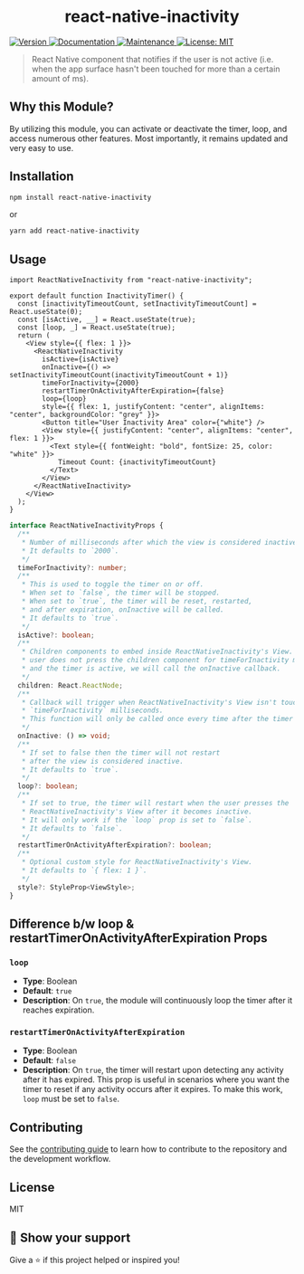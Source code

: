 <h1 align="center">react-native-inactivity</h1>
<p>
  <a href="https://www.npmjs.com/package/react-native-inactivity">
    <img alt="Version" src="https://img.shields.io/npm/v/react-native-inactivity.svg?style=flat-square" />
  </a>
  <a href="https://github.com/MuhammadRafeh/react-native-inactivity#readme">
    <img alt="Documentation" src="https://img.shields.io/badge/documentation-yes-brightgreen.svg" target="_blank" />
  </a>
  <a href="https://github.com/MuhammadRafeh/react-native-inactivity/graphs/commit-activity">
    <img alt="Maintenance" src="https://img.shields.io/badge/Maintained%3F-yes-green.svg" target="_blank" />
  </a>
  <a href="https://github.com/MuhammadRafeh/react-native-inactivity/blob/master/LICENSE">
    <img alt="License: MIT" src="https://img.shields.io/badge/License-MIT-yellow.svg" target="_blank" />
  </a>
</p>

> React Native component that notifies if the user is not active (i.e. when the app surface hasn't been touched for more than a certain amount of ms).

## Why this Module?

By utilizing this module, you can activate or deactivate the timer, loop, and access numerous other features. Most importantly, it remains updated and very easy to use.

## Installation

```sh
npm install react-native-inactivity
```

or

```sh
yarn add react-native-inactivity
```

## Usage

```tsx
import ReactNativeInactivity from "react-native-inactivity";

export default function InactivityTimer() {
  const [inactivityTimeoutCount, setInactivityTimeoutCount] = React.useState(0);
  const [isActive, __] = React.useState(true);
  const [loop, _] = React.useState(true);
  return (
    <View style={{ flex: 1 }}>
      <ReactNativeInactivity
        isActive={isActive}
        onInactive={() => setInactivityTimeoutCount(inactivityTimeoutCount + 1)}
        timeForInactivity={2000}
        restartTimerOnActivityAfterExpiration={false}
        loop={loop}
        style={{ flex: 1, justifyContent: "center", alignItems: "center", backgroundColor: "grey" }}>
        <Button title="User Inactivity Area" color={"white"} />
        <View style={{ justifyContent: "center", alignItems: "center", flex: 1 }}>
          <Text style={{ fontWeight: "bold", fontSize: 25, color: "white" }}>
            Timeout Count: {inactivityTimeoutCount}
          </Text>
        </View>
      </ReactNativeInactivity>
    </View>
  );
}
```

```typescript
interface ReactNativeInactivityProps {
  /**
   * Number of milliseconds after which the view is considered inactive.
   * It defaults to `2000`.
   */
  timeForInactivity?: number;
  /**
   * This is used to toggle the timer on or off.
   * When set to `false`, the timer will be stopped.
   * When set to `true`, the timer will be reset, restarted,
   * and after expiration, onInactive will be called.
   * It defaults to `true`.
   */
  isActive?: boolean;
  /**
   * Children components to embed inside ReactNativeInactivity's View. If the
   * user does not press the children component for timeForInactivity ms
   * and the timer is active, we will call the onInactive callback.
   */
  children: React.ReactNode;
  /**
   * Callback will trigger when ReactNativeInactivity's View isn't touched for more than
   * `timeForInactivity` milliseconds.
   * This function will only be called once every time after the timer expires.
   */
  onInactive: () => void;
  /**
   * If set to false then the timer will not restart
   * after the view is considered inactive.
   * It defaults to `true`.
   */
  loop?: boolean;
  /**
   * If set to true, the timer will restart when the user presses the
   * ReactNativeInactivity's View after it becomes inactive.
   * It will only work if the `loop` prop is set to `false`.
   * It defaults to `false`.
   */
  restartTimerOnActivityAfterExpiration?: boolean;
  /**
   * Optional custom style for ReactNativeInactivity's View.
   * It defaults to `{ flex: 1 }`.
   */
  style?: StyleProp<ViewStyle>;
}
```

## Difference b/w loop & restartTimerOnActivityAfterExpiration Props

### `loop`

- **Type**: Boolean
- **Default**: `true`
- **Description**: On `true`, the module will continuously loop the timer after it reaches expiration.

### `restartTimerOnActivityAfterExpiration`

- **Type**: Boolean
- **Default**: `false`
- **Description**: On `true`, the timer will restart upon detecting any activity after it has expired. This prop is useful in scenarios where you want the timer to reset if any activity occurs after it expires. To make this work, `loop` must be set to `false`.

## Contributing

See the [contributing guide](CONTRIBUTING.md) to learn how to contribute to the repository and the development workflow.

## License

MIT

## 🦄 Show your support

Give a ⭐️ if this project helped or inspired you!
